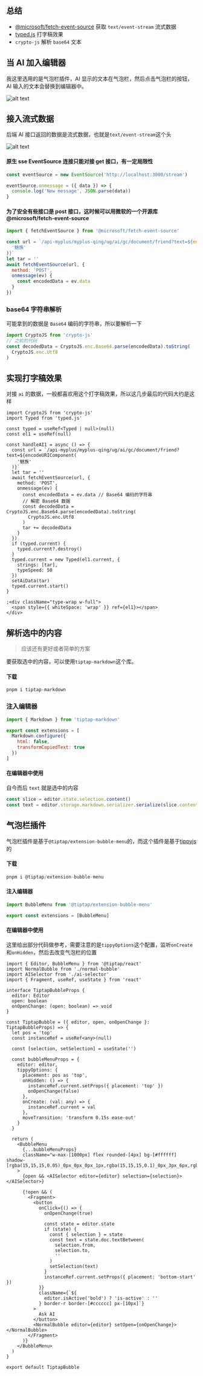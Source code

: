 ## 总结

- [@microsoft/fetch-event-source](https://github.com/Azure/fetch-event-source) 获取 `text/event-stream` 流式数据
- [typed.js](https://github.com/mattboldt/typed.js) 打字稿效果
- `crypto-js` 解析 `base64` 文本

## 当 AI 加入编辑器

我这里选用的是气泡栏插件，AI 显示的文本在气泡栏，然后点击气泡栏的按钮，AI 输入的文本会替换到编辑器中。

![alt text](mvp-1.gif)

## 接入流式数据

后端 AI 接口返回的数据是流式数据，也就是`text/event-stream`这个头

![alt text](ai-1.png)

#### 原生 sse EventSource 连接只能对接 get 接口，有一定局限性

```js
const eventSource = new EventSource('http://localhost:3000/stream')

eventSource.onmessage = ({ data }) => {
  console.log('New message', JSON.parse(data))
}
```

#### 为了安全有些接口是 post 接口，这时候可以用微软的一个开源库@microsoft/fetch-event-source

```js
import { fetchEventSource } from '@microsoft/fetch-event-source'

const url = `/api-myplus/myplus-qing/ug/ai/gc/document/friend?text=${encodeURIComponent(
  '魅族'
)}`
let tar = ''
await fetchEventSource(url, {
  method: 'POST',
  onmessage(ev) {
    const encodedData = ev.data
  }
})
```

### base64 字符串解析

可能拿到的数据是 `Base64` 编码的字符串，所以要解析一下

```js
import CryptoJS from 'crypto-js'
// 之前的代码
const decodedData = CryptoJS.enc.Base64.parse(encodedData).toString(
  CryptoJS.enc.Utf8
)
```

## 实现打字稿效果

对接 `ai` 的数据，一般都喜欢用这个打字稿效果，所以这几步最后的代码大约是这样

```tsx
import CryptoJS from 'crypto-js'
import Typed from 'typed.js'

const typed = useRef<Typed | null>(null)
const el1 = useRef(null)

const handleAI1 = async () => {
  const url = `/api-myplus/myplus-qing/ug/ai/gc/document/friend?text=${encodeURIComponent(
    '魅族'
  )}`
  let tar = ''
  await fetchEventSource(url, {
    method: 'POST',
    onmessage(ev) {
      const encodedData = ev.data // Base64 编码的字符串
      // 解密 Base64 数据
      const decodedData = CryptoJS.enc.Base64.parse(encodedData).toString(
        CryptoJS.enc.Utf8
      )
      tar += decodedData
    }
  })
  if (typed.current) {
    typed.current?.destroy()
  }
  typed.current = new Typed(el1.current, {
    strings: [tar],
    typeSpeed: 50
  })
  setAiData(tar)
  typed.current.start()
}

;<div className="type-wrap w-full">
  <span style={{ whiteSpace: 'wrap' }} ref={el1}></span>
</div>
```

## 解析选中的内容

> 应该还有更好或者简单的方案

要获取选中的内容，可以使用`tiptap-markdown`这个库。

#### 下载

```js
pnpm i tiptap-markdown
```

### 注入编辑器

```js
import { Markdown } from 'tiptap-markdown'

export const extensions = [
  Markdown.configure({
    html: false,
    transformCopiedText: true
  })
]
```

#### 在编辑器中使用

自今而后 `text` 就是选中的内容

```js
const slice = editor.state.selection.content()
const text = editor.storage.markdown.serializer.serialize(slice.content)
```

## 气泡栏插件

气泡栏插件是基于`@tiptap/extension-bubble-menu`的，而这个插件是基于[tippyjs](https://atomiks.github.io/tippyjs/v6/all-props/)的

#### 下载

```js
pnpm i @tiptap/extension-bubble-menu
```

#### 注入编辑器

```js
import BubbleMenu from '@tiptap/extension-bubble-menu'

export const extensions = [BubbleMenu]
```

#### 在编辑器中使用

这里给出部分代码做参考，需要注意的是`tippyOptions`这个配置，监听`onCreate`和`onHidden`，然后去改变气泡栏的位置

```tsx
import { Editor, BubbleMenu } from '@tiptap/react'
import NormalBubble from './normal-bubble'
import AISelector from './ai-selector'
import { Fragment, useRef, useState } from 'react'

interface TiptapBubbleProps {
  editor: Editor
  open: boolean
  onOpenChange: (open: boolean) => void
}

const TiptapBubble = ({ editor, open, onOpenChange }: TiptapBubbleProps) => {
  let pos = 'top'
  const instanceRef = useRef<any>(null)

  const [selection, setSelection] = useState('')

  const bubbleMenuProps = {
    editor: editor,
    tippyOptions: {
      placement: pos as 'top',
      onHidden: () => {
        instanceRef.current.setProps({ placement: 'top' })
        onOpenChange(false)
      },
      onCreate: (val: any) => {
        instanceRef.current = val
      },
      moveTransition: 'transform 0.15s ease-out'
    }
  }

  return (
    <BubbleMenu
      {...bubbleMenuProps}
      className="w-max-[1000px] flex rounded-[4px] bg-[#ffffff] shadow-[rgba(15,15,15,0.05)_0px_0px_0px_1px,rgba(15,15,15,0.1)_0px_3px_6px,rgba(15,15,15,0.2)_0px_9px_24px]"
    >
      {open && <AISelector editor={editor} selection={selection}></AISelector>}

      {!open && (
        <Fragment>
          <button
            onClick={() => {
              onOpenChange(true)

              const state = editor.state
              if (state) {
                const { selection } = state
                const text = state.doc.textBetween(
                  selection.from,
                  selection.to,
                  ''
                )
                setSelection(text)
              }
              instanceRef.current.setProps({ placement: 'bottom-start' })
            }}
            className={`${
              editor.isActive('bold') ? 'is-active' : ''
            } border-r border-[#cccccc] px-[10px]`}
          >
            Ask AI
          </button>
          <NormalBubble editor={editor} setOpen={onOpenChange}></NormalBubble>
        </Fragment>
      )}
    </BubbleMenu>
  )
}

export default TiptapBubble
```
